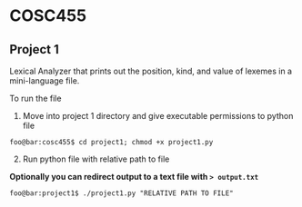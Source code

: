# COSC455

## Project 1

Lexical Analyzer that prints out the position, kind, and value of lexemes in a mini-language file.

To run the file

1. Move into project 1 directory and give executable permissions to python file

```console
foo@bar:cosc455$ cd project1; chmod +x project1.py
```

2. Run python file with relative path to file

**Optionally you can redirect output to a text file with ```> output.txt```**

```console
foo@bar:project1$ ./project1.py "RELATIVE PATH TO FILE"
```
